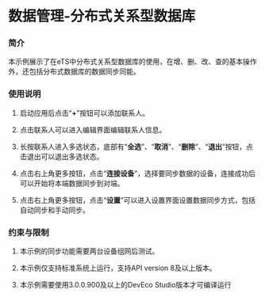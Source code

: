 # 数据管理-分布式关系型数据库

### 简介

本示例展示了在eTS中分布式关系型数据库的使用，在增、删、改、查的基本操作外，还包括分布式数据库的数据同步同能。

### 使用说明

1. 启动应用后点击“**+**”按钮可以添加联系人。

2. 点击联系人可以进入编辑界面编辑联系人信息。

3. 长按联系人进入多选状态，底部有“**全选**”、“**取消**”、“**删除**”、“**退出**”按钮，点击退出可以退出多选状态。

4. 点击右上角更多按钮，点击“**连接设备**”，选择要同步数据的设备，连接成功后可以开始将本端数据同步到对端。

5. 点击右上角更多按钮，点击“**设置**”可以进入设置界面设置数据同步方式，包括自动同步和手动同步。

### 约束与限制

1. 本示例的同步功能需要两台设备组网后测试。

2. 本示例仅支持标准系统上运行，支持API version 8及以上版本。

3. 本示例需要使用3.0.0.900及以上的DevEco Studio版本才可编译运行